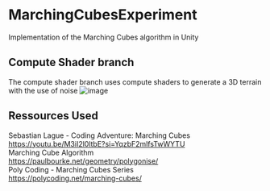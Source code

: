 # MarchingCubesExperiment
Implementation of the Marching Cubes algorithm in Unity

## Compute Shader branch
The compute shader branch uses compute shaders to generate a 3D terrain with the use of noise
![image](https://github.com/julesHaerinck/MarchingCubesExperiment/assets/66178532/9721eb61-405b-441b-834e-24957fda29b1)

## Ressources Used
Sebastian Lague - Coding Adventure: Marching Cubes<br>
https://youtu.be/M3iI2l0ltbE?si=YqzbF2mlfsTwWYTU<br>
Marching Cube Algorithm<br>
https://paulbourke.net/geometry/polygonise/<br>
Poly Coding - Marching Cubes Series<br>
https://polycoding.net/marching-cubes/<br>
